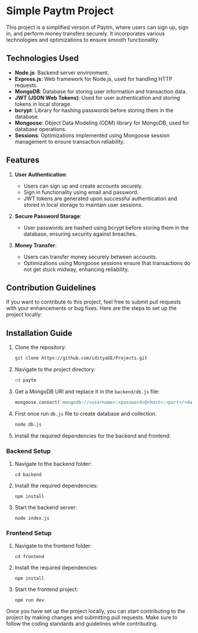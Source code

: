 # Simple Paytm Project

This project is a simplified version of Paytm, where users can sign up, sign in, and perform money transfers securely. It incorporates various technologies and optimizations to ensure smooth functionality.

## Technologies Used

- **Node.js**: Backend server environment.
- **Express.js**: Web framework for Node.js, used for handling HTTP requests.
- **MongoDB**: Database for storing user information and transaction data.
- **JWT (JSON Web Tokens)**: Used for user authentication and storing tokens in local storage.
- **bcrypt**: Library for hashing passwords before storing them in the database.
- **Mongoose**: Object Data Modeling (ODM) library for MongoDB, used for database operations.
- **Sessions**: Optimizations implemented using Mongoose session management to ensure transaction reliability.

## Features

1. **User Authentication**:
   - Users can sign up and create accounts securely.
   - Sign in functionality using email and password.
   - JWT tokens are generated upon successful authentication and stored in local storage to maintain user sessions.

2. **Secure Password Storage**:
   - User passwords are hashed using bcrypt before storing them in the database, ensuring security against breaches.

3. **Money Transfer**:
   - Users can transfer money securely between accounts.
   - Optimizations using Mongoose sessions ensure that transactions do not get stuck midway, enhancing reliability.

## Contribution Guidelines

If you want to contribute to this project, feel free to submit pull requests with your enhancements or bug fixes. Here are the steps to set up the project locally:

## Installation Guide

1. Clone the repository:
    ```bash
    git clone https://github.com/idityaGE/Projects.git
    ```
2. Navigate to the project directory:
    ```bash
    cd paytm
    ```
3. Get a MongoDB URI and replace it in the `backend/db.js` file:
    ```javascript
    mongoose.connect(`mongodb://<username>:<password>@<host>:<port>/<database>`);
    ```
4. First once run `db.js` file to create database and collection.
    ```bash
    node db.js
    ```

5. Install the required dependencies for the backend and frontend:

### Backend Setup

1. Navigate to the backend folder:
    ```
    cd backend
    ```

2. Install the required dependencies:
    ```
    npm install
    ```

3. Start the backend server:
    ```
    node index.js
    ```

### Frontend Setup

1. Navigate to the frontend folder:
    ```
    cd frontend
    ```

2. Install the required dependencies:
    ```
    npm install
    ```

3. Start the frontend project:
    ```
    npm run dev
    ```

Once you have set up the project locally, you can start contributing to the project by making changes and submitting pull requests. Make sure to follow the coding standards and guidelines while contributing.